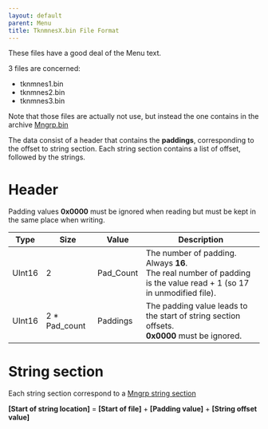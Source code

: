 ```yaml
---
layout: default
parent: Menu
title: TknmnesX.bin File Format
---
```

These files have a good deal of the Menu text.

3 files are concerned:
* tknmnes1.bin
* tknmnes2.bin
* tknmnes3.bin

Note that those files are actually not use, but instead the one contains in the archive [Mngrp.bin](./Menu_mngrp_bin)

The data consist of a header that contains the __paddings__, corresponding to the offset to string section. Each string section contains a list of offset, followed by the strings.

# Header

Padding values **0x0000** must be ignored when reading but must be kept in the same place when writing.

| Type   | Size          | Value     | Description                                                                                                               |
|--------|---------------|-----------|---------------------------------------------------------------------------------------------------------------------------|
| UInt16 | 2             | Pad_Count | The number of padding. Always **16**.<br/>The real number of padding is the value read + 1 (so 17 in unmodified file).                                                                                    |
| UInt16 | 2 * Pad_count | Paddings  | The padding value leads to the start of string section offsets.<br/> **0x0000** must be ignored.  |

# String section
Each string section correspond to a [Mngrp string section](../Menu_mngrp_strings_section)

**\[Start of string location\]** = **\[Start of file\]** + **\[Padding value\]** + **\[String offset value\]**
